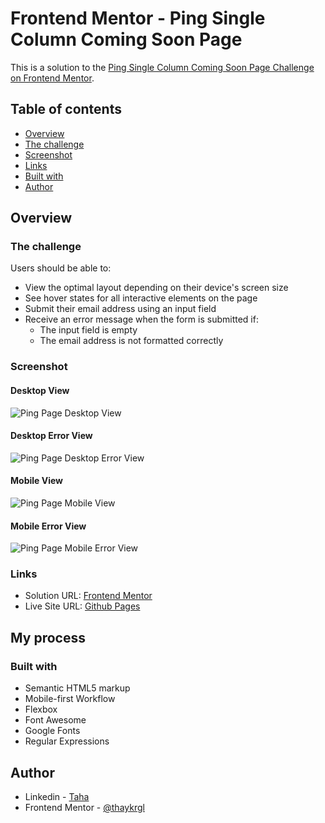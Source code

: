 # Frontend Mentor - Ping Single Column Coming Soon Page

This is a solution to the [Ping Single Column Coming Soon Page Challenge on Frontend Mentor](https://www.frontendmentor.io/challenges/ping-single-column-coming-soon-page-5cadd051fec04111f7b848da).

## Table of contents

- [Overview](#overview)
- [The challenge](#the-challenge)
- [Screenshot](#screenshots)
- [Links](#links)
- [Built with](#built-with)
- [Author](#author)

## Overview

### The challenge

Users should be able to:

- View the optimal layout depending on their device's screen size
- See hover states for all interactive elements on the page
- Submit their email address using an input field
- Receive an error message when the form is submitted if:
  - The input field is empty
  - The email address is not formatted correctly

### Screenshot

#### Desktop View

<img src="./img/ping-desktop.png" alt="Ping Page Desktop View">

#### Desktop Error View

<img src="./img/ping-desktop-error.png" alt="Ping Page Desktop Error View">

#### Mobile View

<img src="./img/ping-mobile.png" alt="Ping Page Mobile View">
</br>

#### Mobile Error View

<img src="./img/ping-mobile-error.png" alt="Ping Page Mobile Error View">

### Links

- Solution URL: [Frontend Mentor](https://www.frontendmentor.io/profile/thaykrgl)
- Live Site URL: [Github Pages](https://thaykrgl.github.io/ping-coming-soon-page/)

## My process

### Built with

- Semantic HTML5 markup
- Mobile-first Workflow
- Flexbox
- Font Awesome
- Google Fonts
- Regular Expressions

## Author

- Linkedin - [Taha](https://www.linkedin.com/in/tahaaykiroglu)
- Frontend Mentor - [@thaykrgl](https://www.frontendmentor.io/profile/thaykrgl)
